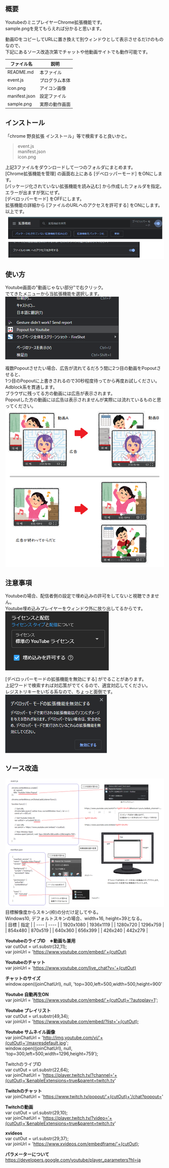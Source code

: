 ## 概要
YoutubeのミニプレイヤーChrome拡張機能です。  
sample.pngを見てもらえれば分かると思います。  

動画IDをコピーしてURLに置き換えて別ウィンドウとして表示させるだけのものなので、  
下記にあるソース改造次第でチャットや他動画サイトでも動作可能です。  

| ファイル名 | 説明 |
| ---- | ---- |
| README.md | 本ファイル |
| event.js | プログラム本体 |
| icon.png | アイコン画像 |
| manifest.json | 設定ファイル |
| sample.png | 実際の動作画面 |

## インストール
「chrome 野良拡張 インストール」等で検索すると良いかと。  

> event.js  
> manifest.json  
> icon.png  

上記3ファイルをダウンロードして一つのフォルダにまとめます。  
[Chrome拡張機能を管理] の画面右上にある [デベロッパーモード] をONにします。  
[パッケージ化されていない拡張機能を読み込む] から作成したフォルダを指定。  
エラーが出ますが気にせず。  
[デベロッパーモード] をOFFにします。  
拡張機能の詳細から [ファイルのURLへのアクセスを許可する] をONにします。  
以上です。  
![alt](pic/note5.png)

## 使い方
Youtube画面の"動画じゃない部分"で右クリック。  
でてきたメニューから当拡張機能を選択します。  
![alt](pic/note4.png)

複数Popoutさせたい場合、広告が流れてるだろう間に2つ目の動画をPopoutさせると、  
1つ目のPopoutに上書きされるので30秒程度待ってから再度お試しください。  
Adblock系を貫通します。  
ブラウザに残ってる方の動画には広告が表示されます。  
Popoutした方の動画には広告は表示されませんが実際には流れているものと思ってください。  
![alt](pic/note1.png)

## 注意事項
Youtubeの場合、配信者側の設定で埋め込みの許可をしてないと視聴できません。  
Youtube埋め込みプレイヤーをウィンドウ外に放り出してるからです。  
![alt](pic/note2.png)  

[デベロッパーモードの拡張機能を無効にする] がでることがあります。  
上記ワードで検索すれば対応策がでてくるので、適宜対応してください。  
レジストリキーをいぢる系なので、ちょっと面倒です。  
![alt](pic/note3.png)

## ソース改造
![alt](pic/note6.png)  
目標解像度からスキン(枠)の分だけ足してやる。  
Windows10, デフォルトスキンの場合、width+16, height+39となる。  
| 目標 | 指定 |
| ---- | ---- |
| 1920x1080 | 1936x1119 |
| 1280x720 | 1296x759 |
| 854x480 | 870x519 |
| 640x360 | 656x399 |
| 426x240 | 442x279 |

**YoutubeのライブID　※動画も兼用**  
      var cutOut = url.substr(32,11);  
      var joinUrl = 'https://www.youtube.com/embed/'+(cutOut)  

**Youtubeのチャット**  
      var joinUrl = 'https://www.youtube.com/live_chat?v='+(cutOut)  

**チャットのサイズ**  
      window.open((joinChatUrl), null, 'top=300,left=500,width=500,height=900'  

**Youtube 自動再生ON**  
      var joinUrl = 'https://www.youtube.com/embed/'+(cutOut)+'?autoplay=1';  

**Youtube プレイリスト**  
      var cutOut = url.substr(49,34);  
      var joinUrl = 'https://www.youtube.com/embed/?list='+(cutOut);  

**Youtube サムネイル画像**  
      var joinChatUrl = 'http://img.youtube.com/vi/'+(cutOut)+'/maxresdefault.jpg';  
      window.open((joinChatUrl), null, 'top=300,left=500,width=1296,height=759');  

TwitchのライブID  
      var cutOut = url.substr(22,64);  
      var joinChatUrl = 'https://player.twitch.tv/?channel='+(cutOut)+'&enableExtensions=true&parent=twitch.tv'  

**Twitchのチャット**  
      var joinChatUrl = 'https://www.twitch.tv/popout/'+(cutOut)+'/chat?popout='  

**Twitchの動画**  
      var cutOut = url.substr(29,10);  
      var joinChatUrl = 'https://player.twitch.tv/?video='+(cutOut)+'&enableExtensions=true&parent=twitch.tv'  

**xvideos**  
      var cutOut = url.substr(29,37);  
      var joinUrl = 'https://www.xvideos.com/embedframe/'+(cutOut);  

**パラメーターについて**  
https://developers.google.com/youtube/player_parameters?hl=ja
